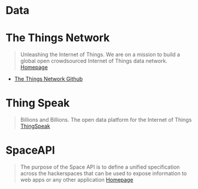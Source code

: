 # Data

# The Things Network

> Unleashing the Internet of Things. We are on a mission to build a global open crowdsourced Internet of Things data network. [Homepage](http://preview.thethingsnetwork.org/)

- [The Things Network Github](https://github.com/TheThingsNetwork/)

# Thing Speak

> Billions and Billions. The open data platform for the Internet of Things [ThingSpeak](https://thingspeak.com/)

# SpaceAPI

> The purpose of the Space API is to define a unified specification across the hackerspaces that can be used to expose information to web apps or any other application [Homepage](http://spaceapi.net/)